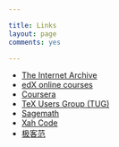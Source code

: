 ```yaml
---

title: Links
layout: page
comments: yes

---
```


<ul>
<li><a href="https://archive.org" target="_blank">The Internet Archive</a>
<li><a href="https://www.edx.org"target="_blank">edX online courses</a>
<li><a href="https://www.coursera.org" target="_blank">Coursera</a>
<li><a href="http://www.tug.org" target="_blank">TeX Users Group (TUG)</a>
<li><a href="http://www.sagemath.org" target="_blank">Sagemath</a>
<li><a href="http://xahlee.info" target="_blank">Xah Code</a>
<li><a href="http://www.geekfan.net" target="_blank">极客范</a>
</ul>
